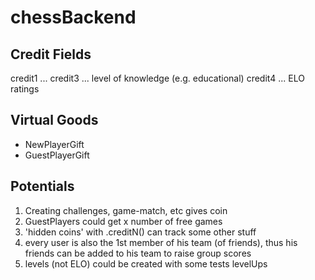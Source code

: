 # chessBackend

Credit Fields
---------------------------
credit1 ...	
credit3 ... level of knowledge (e.g. educational)
credit4 ...	ELO ratings

Virtual Goods
---------------------------
* NewPlayerGift
* GuestPlayerGift



Potentials
---------------------------
1. Creating challenges, game-match, etc gives coin
2. GuestPlayers could get x number of free games
3. 'hidden coins' with .creditN() can track some other stuff
4. every user is also the 1st member of his team (of friends), thus his friends can be added to his team to raise group scores
5. levels (not ELO) could be created with some tests levelUps
